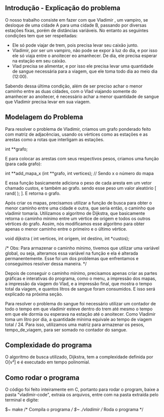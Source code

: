 ## Introdução - Explicação do problema

O nosso trabalho consiste em fazer com que Vladimir , um vampiro, se desloque de uma cidade A para uma cidade B, passando por diversas estações fixas, porém de distâncias variáveis. No entanto as seguintes condições tem que ser respeitadas:

- Ele só pode viajar de trem, pois precisa levar seu caixão junto. 
- Vladimir, por ser um vampiro, não pode se expor à luz do dia, e por isso ele só viaja entre o anoitecer eo amanhecer. De dia, ele precisa esperar na estação em seu caixão. 
- Vlad precisa se alimentar, e por isso ele precisa levar uma quantidade de sangue necessária para a viagem, que ele toma todo dia ao meio dia (12:00).

Sabendo dessa última condição, além de ser preciso achar o menor caminho entre as duas cidades, com o Vlad viajando somente do amanhecer ao anoitecer, é necessário achar a menor quantidade de sangue que Vladimir precisa levar em sua viagem.


## Modelagem do Problema

Para resolver o problema de Vladimir, criamos um grafo ponderado feito com matriz de adjacências, usando os vértices como as estações e as arestas como a rotas que interligam as estações. 

int **grafo;

E para colocar as arestas com seus respectivos pesos, criamos uma função (para cada grafo):

int **add_mapa_x (int **grafo, int vertices);    // Sendo x o número do mapa

E essa função basicamente adiciona o peso de cada aresta em um vetor chamado custos, e também ao grafo. sendo esse peso um valor aleatório [ rand( ); ]. E retorna o grafo.

Após criar os mapas, precisamos utilizar a função de busca para obter o menor caminho entre uma cidade e outra, que seria então, o caminho que vladimir tomaria.
Utilizamos o algoritmo de Dijkstra, que basicamente retorna o caminho mínimo entre um vértice de origem e todos os outros vértices do grafo. Assim, nós modificamos esse algoritmo para obter apenas o menor caminho entre o primeiro e o último vértice.

void dijkstra ( int vertices, int origem, int destino, int  *custos);

/* Obs: Para armazenar o caminho mínimo, tivemos que utilizar uma variável global, ou seja, alteramos essa variável na função e ela é alterada permanentemente. Esse foi um dos problemas que enfrentamos e conseguimos resolver dessa maneira. */

Depois de conseguir o caminho mínimo, precisamos apenas criar as partes gráficas e interativas do programa, como o menu, a impressão dos mapas, a impressão da viagem do Vlad, e a impressão final, que mostra o tempo total da viagem, e quantos litros de sangue foram consumidos. E isso será explicado na próxima seção.

Para resolver o problema do sangue foi necessário utilizar um contador de todo o tempo em que vladimir esteve dentro do trem até mesmo o tempo em que ele dormia ou esperava na estação até o anoitecer. Como Vladimir toma um litro por dia, a quantidade mínima equivale ao tempo de viagem total / 24. Para isso, utilizamos uma matriz para armazenar os pesos, tempo_de_viagem, para ser somado no contador do sangue.

## Complexidade do programa

O algoritmo de busca utilizado, Dijkstra, tem a complexidade definida por O[v²] e é executado em tempo polinomial. 

## Como rodar o programa

O código foi feito inteiramente em C, portanto para rodar o program, baixe a pasta "vladimir-code", extraia os arquivos, entre com na pasta extraída pelo terminal e digite:

$~  make           /* Compila o programa */
$~  ./vladimir     /* Roda o programa */






















